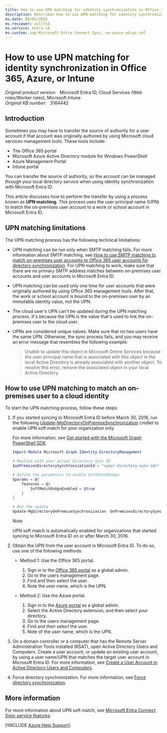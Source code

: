 ```yaml
---
title: How to use UPN matching for identity synchronization in Office 365, Azure, or Intune
description: Describes how to use UPN matching for identity synchronization in Office 365, Azure, or Intune.
ms.date: 06/05/2025
ms.reviewer: willfid
ms.service: entra-id
ms.custom: sap:Microsoft Entra Connect Sync, no-azure-ad-ps-ref
---
```

# How to use UPN matching for identity synchronization in Office 365, Azure, or Intune

_Original product version:_ &nbsp; Microsoft Entra ID, Cloud Services (Web roles/Worker roles), Microsoft Intune  
_Original KB number:_ &nbsp; 3164442

## Introduction

Sometimes you may have to transfer the source of authority for a user account if that account was originally authored by using Microsoft cloud services management tools. These tools include:

- The Office 365 portal
- Microsoft Azure Active Directory module for Windows PowerShell
- Azure Management Portal
- Intune portal

You can transfer the source of authority, so the account can be managed through your local directory service when using identity synchronization with Microsoft Entra ID.

This article discusses how to perform the transfer by using a process known as **UPN matching**. This process uses the user principal name (UPN) to match the on-premises user account to a work or school account in Microsoft Entra ID.

## UPN matching limitations

The UPN matching process has the following technical limitations:

- UPN matching can be run only when SMTP matching fails. For more information about SMTP matching, see [How to use SMTP matching to match on-premises user accounts to Office 365 user accounts for directory synchronization](https://support.microsoft.com/help/2641663). For UPN matching to work, make sure that there are no primary SMTP address matches between on-premises user accounts and user accounts in Microsoft Entra ID.
- UPN matching can be used only one time for user accounts that were originally authored by using Office 365 management tools. After that, the work or school account is bound to the on-premises user by an immutable identity value, not the UPN.
- The cloud user's UPN can't be updated during the UPN matching process. It's because the UPN is the value that's used to link the on-premises user to the cloud user.
- UPNs are considered unique values. Make sure that no two users have the same UPN. Otherwise, the sync process fails, and you may receive an error message that resembles the following example:

    > Unable to update this object in Microsoft Online Services because the user principal name that is associated with this object in the local Active Directory is already associated with another object. To resolve this error, remove the associated object in your local Active Directory.

## How to use UPN matching to match an on-premises user to a cloud identity

To start the UPN matching process, follow these steps:

1. If you started syncing to Microsoft Entra ID before March 30, 2016, run the following [Update-MgDirectoryOnPremiseSynchronization](/powershell/module/microsoft.graph.identity.directorymanagement/update-mgdirectoryonpremisesynchronization) cmdlet to enable UPN soft match for your organization only. 

    For more information, see [Get started with the Microsoft Graph PowerShell SDK](/powershell/microsoftgraph/get-started).

    ```powershell
    Import-Module Microsoft.Graph.Identity.DirectoryManagement
    
    # Replace with your actual Directory Sync ID
    $onPremisesDirectorySynchronizationId = "<your-directory-sync-id>"
    
    # Define the parameters to enable SoftMatchOnUpn
    $params = @{
        features = @{
            SoftMatchOnUpnEnabled = $true
        }
    }
    
    # Run the update
    Update-MgDirectoryOnPremiseSynchronization -OnPremisesDirectorySynchronizationId $onPremisesDirectorySynchronizationId -BodyParameter $params
    ```

    > [!NOTE]
    > UPN soft match is automatically enabled for organizations that started syncing to Microsoft Entra ID on or after March 30, 2016.
4. Obtain the UPN from the user account in Microsoft Entra ID. To do so, use one of the following methods:

     - Method 1: Use the Office 365 portal.

        1. Sign in to the [Office 365 portal](https://portal.office.com) as a global admin.
        2. Go to the users management page.
        3. Find and then select the user.
        4. Note the user name, which is the UPN.

     - Method 2: Use the Azure portal.

        1. Sign in to the [Azure portal](https://ms.portal.azure.com) as a global admin.
        2. Select the Active Directory extension, and then select your directory.
        3. Go to the users management page.
        4. Find and then select the user.
        5. Note of the user name, which is the UPN.
5. On a domain controller or a computer that has the Remote Server Administration Tools installed (RSAT), open Active Directory Users and Computers. Create a user account, or update an existing user account, by using a user name/UPN that matches the target user account in Microsoft Entra ID. For more information, see [Create a User Account in Active Directory Users and Computers](/previous-versions/windows/it-pro/windows-server-2008-R2-and-2008/dd894463(v=ws.10)).
6. Force directory synchronization. For more information, see [Force directory synchronization](https://techcommunity.microsoft.com/t5/itops-talk-blog/powershell-basics-how-to-force-azuread-connect-to-sync/ba-p/887043).

## More information

For more information about UPN soft match, see [Microsoft Entra Connect Sync service features](/azure/active-directory/hybrid/how-to-connect-syncservice-features#userprincipalname-soft-match).

[!INCLUDE [Azure Help Support](../../../includes/azure-help-support.md)]
